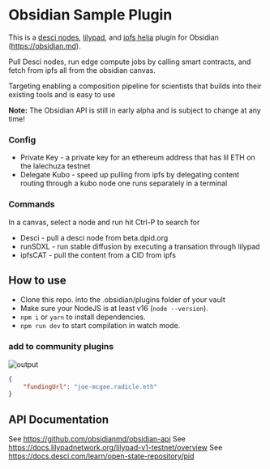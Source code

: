 # Obsidian Sample Plugin

This is a [desci nodes](https://desci.com/), [lilypad](https://docs.lilypadnetwork.org/lilypad-v1-testnet/overview), and [ipfs helia](https://github.com/ipfs/helia) plugin for Obsidian (https://obsidian.md).

Pull Desci nodes, run edge compute jobs by calling smart contracts, and fetch from ipfs all from the obsidian canvas.

Targeting enabling a composition pipeline for scientists that builds into their existing tools and is easy to use

**Note:** The Obsidian API is still in early alpha and is subject to change at any time!
### Config
- Private Key - a private key for an ethereum address that has lil ETH on the lalechuza testnet
- Delegate Kubo - speed up pulling from ipfs by delegating content routing through a kubo node one runs separately in a terminal

### Commands
In a canvas, select a node and run hit Ctrl-P to search for
- Desci - pull a desci node from beta.dpid.org
- runSDXL - run stable diffusion by executing a transation through lilypad
- ipfsCAT - pull the content from a CID from ipfs

## How to use

- Clone this repo. into the .obsidian/plugins folder of your vault
- Make sure your NodeJS is at least v16 (`node --version`).
- `npm i` or `yarn` to install dependencies.
- `npm run dev` to start compilation in watch mode.

### add to community plugins
![output](https://github.com/polus-arcticus/obsidian-lilypad/assets/122753557/76b74cfb-1e0b-4c72-9b2a-5b2a163b5399)

```json
{
    "fundingUrl": "joe-mcgee.radicle.eth"
}
```

## API Documentation

See https://github.com/obsidianmd/obsidian-api
See https://docs.lilypadnetwork.org/lilypad-v1-testnet/overview
See https://docs.desci.com/learn/open-state-repository/pid

